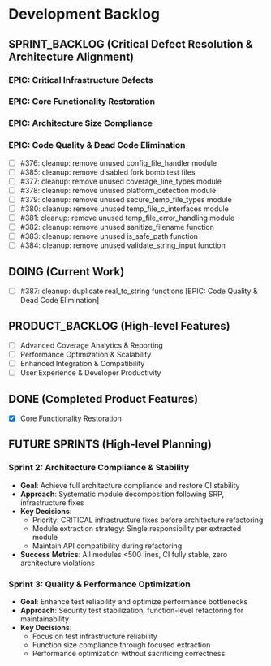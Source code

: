 # Development Backlog

## SPRINT_BACKLOG (Critical Defect Resolution & Architecture Alignment)

### EPIC: Critical Infrastructure Defects

### EPIC: Core Functionality Restoration

### EPIC: Architecture Size Compliance

### EPIC: Code Quality & Dead Code Elimination
- [ ] #376: cleanup: remove unused config_file_handler module
- [ ] #385: cleanup: remove disabled fork bomb test files
- [ ] #377: cleanup: remove unused coverage_line_types module
- [ ] #378: cleanup: remove unused platform_detection module
- [ ] #379: cleanup: remove unused secure_temp_file_types module
- [ ] #380: cleanup: remove unused temp_file_c_interfaces module
- [ ] #381: cleanup: remove unused temp_file_error_handling module
- [ ] #382: cleanup: remove unused sanitize_filename function
- [ ] #383: cleanup: remove unused is_safe_path function
- [ ] #384: cleanup: remove unused validate_string_input function

## DOING (Current Work)
- [ ] #387: cleanup: duplicate real_to_string functions [EPIC: Code Quality & Dead Code Elimination]

## PRODUCT_BACKLOG (High-level Features)
- [ ] Advanced Coverage Analytics & Reporting
- [ ] Performance Optimization & Scalability  
- [ ] Enhanced Integration & Compatibility
- [ ] User Experience & Developer Productivity

## DONE (Completed Product Features)
- [x] Core Functionality Restoration

## FUTURE SPRINTS (High-level Planning)

### Sprint 2: Architecture Compliance & Stability
- **Goal**: Achieve full architecture compliance and restore CI stability
- **Approach**: Systematic module decomposition following SRP, infrastructure fixes
- **Key Decisions**: 
  - Priority: CRITICAL infrastructure fixes before architecture refactoring
  - Module extraction strategy: Single responsibility per extracted module
  - Maintain API compatibility during refactoring
- **Success Metrics**: All modules <500 lines, CI fully stable, zero architecture violations

### Sprint 3: Quality & Performance Optimization  
- **Goal**: Enhance test reliability and optimize performance bottlenecks
- **Approach**: Security test stabilization, function-level refactoring for maintainability
- **Key Decisions**:
  - Focus on test infrastructure reliability
  - Function size compliance through focused extraction
  - Performance optimization without sacrificing correctness